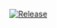 [![Release](https://github.com/tim-bellette/virginia-gc/actions/workflows/release.yml/badge.svg?branch=main)](https://github.com/tim-bellette/virginia-gc/actions/workflows/release.yml)

